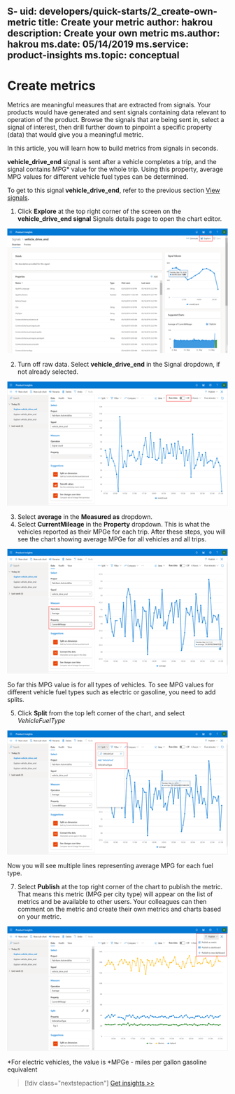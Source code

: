 S-
uid: developers/quick-starts/2_create-own-metric
title: Create your metric
author: hakrou
description: Create your own metric
ms.author: hakrou
ms.date: 05/14/2019
ms.service: product-insights
ms.topic: conceptual
---

# Create metrics   


Metrics are meaningful measures that are extracted from signals. Your products would have generated and sent signals containing data relevant to operation of the product. Browse the signals that are being sent in, select a signal of interest, then drill further down to pinpoint a specific property (data) that would give you a meaningful metric. 

In this article, you will learn how to build metrics from signals in seconds. 

**vehicle_drive_end** signal is sent after a vehicle completes a trip, and the signal contains MPG* value for the whole trip. Using this property, average MPG values for different vehicle fuel types can be determined. 

To get to this signal **vehicle_drive_end**, refer to the previous section [View signals](1_view-signals). 


1. Click **Explore** at the top right corner of the screen on the **vehicle_drive_end signal** Signals details page to open the chart editor. 

![Open chart editor from the signals page](../images/quick-starts/create-metrics-1-vehicle_drive_end.png)

2. Turn off raw data. Select **vehicle_drive_end** in the Signal dropdown, if not already selected. 

![Open chart editor from the signals page](../images/quick-starts/create-metrics-2-rawdata-off.png)

3. Select **average** in the **Measured as** dropdown.
4. Select **CurrentMileage** in the **Property** dropdown. This is what the vehicles reported as their MPGe for each trip. After these steps, you will see the chart showing average MPGe for all vehicles and all trips.

![Set up your metric](../images/quick-starts/create-metrics-3-vehicle_drive_end-explore.png)

So far this MPG value is for all types of vehicles. To see MPG values for different vehicle fuel types such as electric or gasoline, you need to add splits. 

5. Click **Split** from the top left corner of the chart, and select *VehicleFuelType*

![Add a split](../images/quick-starts/create-metrics-4-add-split.png)

Now you will see multiple lines representing average MPG for each fuel type.

7. Select **Publish** at the top right corner of the chart to publish the metric.  That means this metric (MPG per city type) will appear on the list of metrics and be available to other users. Your colleagues can then comment on the metric and create their own metrics and charts based on your metric.

![Add a split](../images/quick-starts/create-metrics-5-publish.png)

*For electric vehicles, the value is *MPGe - miles per gallon gasoline equivalent

> [!div class="nextstepaction"]
> [Get insights >>](3_get-insights.md)
